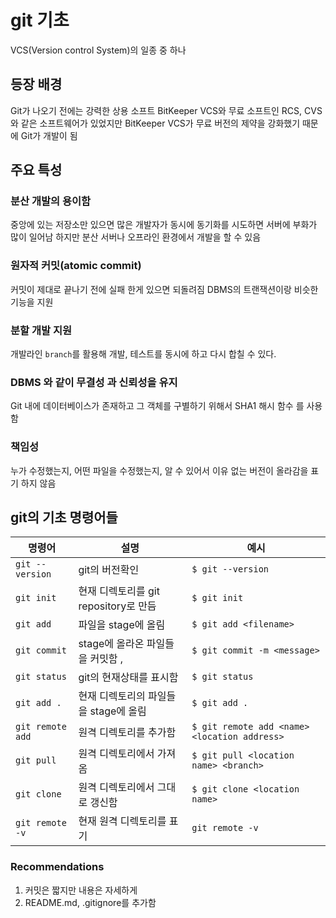 # git 기초

VCS(Version control System)의 일종 중 하나



## 등장 배경

Git가 나오기 전에는 강력한 상용 소프트 BitKeeper VCS와 무료 소프트인 RCS, CVS와 같은 소프트웨어가 있었지만 BitKeeper VCS가 무료 버전의 제약을 강화했기 때문에 Git가 개발이 됨



## 주요 특성



### 분산 개발의 용이함

중앙에 있는 저장소만 있으면 많은 개발자가 동시에 동기화를 시도하면 서버에 부화가 많이 일어남 하지만 분산 서버나 오프라인 환경에서 개발을 할 수 있음

### 원자적 커밋(atomic commit)

커밋이 제대로 끝나기 전에 실패 한게 있으면 되돌려짐 DBMS의 트랜잭션이랑 비슷한 기능을 지원

### 분할 개발 지원 

개발라인 `branch`를 활용해 개발, 테스트를 동시에 하고 다시 합칠 수 있다.

### DBMS 와 같이 무결성 과 신뢰성을 유지 

Git 내에 데이터베이스가 존재하고 그 객체를 구별하기 위해서 SHA1 해시 함수 를 사용함 

### 책임성

누가 수정했는지, 어떤 파일을 수정했는지, 알 수 있어서 이유 없는 버전이 올라감을 표기 하지 않음



## git의 기초 명령어들



| 명령어          | 설명                                   | 예시                         |
| --------------- | -------------------------------------- | ---------------------------- |
| `git --version` | git의 버전확인                         | `$ git --version`            |
| `git init`      | 현재 디렉토리를  git repository로 만듬 | `$ git init`                 |
| `git add`       | 파일을 stage에 올림                    | `$ git add <filename>`       |
| `git commit`      | stage에 올라온 파일들을 커밋함 ,       | `$ git commit -m <message> ` |
| `git status`      | git의 현재상태를 표시함                | `$ git status`               |
| `git add .`       | 현재 디렉토리의 파일들을 stage에 올림  | `$ git add . `               |
|`git remote add`| 원격 디렉토리를 추가함|`$ git remote add <name> <location address>`
|`git pull` | 원격 디렉토리에서 가져옴|`$ git pull <location name> <branch>`  
|`git clone` |원격 디렉토리에서 그대로 갱신함 |`$ git clone <location name> `
|`git remote -v`|현재 원격 디렉토리를 표기|`git remote -v`

### Recommendations

1. 커밋은 짧지만 내용은 자세하게
2. README.md, .gitignore를 추가함



